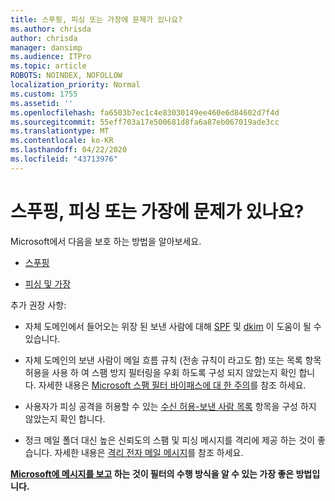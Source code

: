 ```yaml
---
title: 스푸핑, 피싱 또는 가장에 문제가 있나요?
ms.author: chrisda
author: chrisda
manager: dansimp
ms.audience: ITPro
ms.topic: article
ROBOTS: NOINDEX, NOFOLLOW
localization_priority: Normal
ms.custom: 1755
ms.assetid: ''
ms.openlocfilehash: fa6503b7ec1c4e83030149ee460e6d84602d7f4d
ms.sourcegitcommit: 55eff703a17e500681d8fa6a87eb067019ade3cc
ms.translationtype: MT
ms.contentlocale: ko-KR
ms.lasthandoff: 04/22/2020
ms.locfileid: "43713976"
---
```

# <a name="issues-with-spoofing-phishing-or-impersonation"></a>스푸핑, 피싱 또는 가장에 문제가 있나요?

Microsoft에서 다음을 보호 하는 방법을 알아보세요.

- [스푸핑](https://docs.microsoft.com/office365/securitycompliance/anti-spoofing-protection)

- [피싱 및 가장](https://docs.microsoft.com/office365/securitycompliance/atp-anti-phishing)

추가 권장 사항:

- 자체 도메인에서 들어오는 위장 된 보낸 사람에 대해 [SPF](https://docs.microsoft.com/office365/securitycompliance/set-up-spf-in-office-365-to-help-prevent-spoofing) 및 [dkim](https://docs.microsoft.com/office365/securitycompliance/use-dkim-to-validate-outbound-email) 이 도움이 될 수 있습니다.

- 자체 도메인의 보낸 사람이 메일 흐름 규칙 (전송 규칙이 라고도 함) 또는 목록 항목 허용을 사용 하 여 스팸 방지 필터링을 우회 하도록 구성 되지 않았는지 확인 합니다. 자세한 내용은 [Microsoft 스팸 필터 바이패스에 대 한 주의](https://docs.microsoft.com/exchange/troubleshoot/antispam/cautions-against-bypassing-spam-filters)를 참조 하세요.

- 사용자가 피싱 공격을 허용할 수 있는 [수신 허용-보낸 사람 목록](https://support.office.com/article/BE1BAEA0-BEAB-4A30-B968-9004332336CE) 항목을 구성 하지 않았는지 확인 합니다.

- 정크 메일 폴더 대신 높은 신뢰도의 스팸 및 피싱 메시지를 격리에 제공 하는 것이 좋습니다. 자세한 내용은 [격리 전자 메일 메시지](https://docs.microsoft.com/office365/securitycompliance/quarantine-email-messages)를 참조 하세요.

**[Microsoft에 메시지를 보고](https://support.office.com/article/b5caa9f1-cdf3-4443-af8c-ff724ea719d2) 하는 것이 필터의 수행 방식을 알 수 있는 가장 좋은 방법입니다.**
